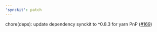 ```yaml
---
'synckit': patch
---
```


chore(deps): update dependency synckit to ^0.8.3 for yarn PnP ([#169](https://github.com/import-js/eslint-import-resolver-typescript/pull/169))
